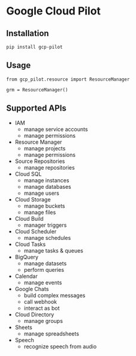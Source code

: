 # Google Cloud Pilot

## Installation

`pip install gcp-pilot`

## Usage

```
from gcp_pilot.resource import ResourceManager

grm = ResourceManager()
```

## Supported APIs

- IAM
   - manage service accounts
   - manage permissions
- Resource Manager
   - manage projects
   - manage permissions
- Source Repositories
   - manage repositories
- Cloud SQL
   - manage instances
   - manage databases
   - manage users
- Cloud Storage
   - manage buckets
   - manage files
- Cloud Build
   - manager triggers
- Cloud Scheduler
   - manage schedules
- Cloud Tasks
   - manage tasks & queues
- BigQuery
   - manage datasets
   - perform queries
- Calendar
   - manage events
- Google Chats
   - build complex messages
   - call webhook
   - interact as bot
- Cloud Directory
   - manage groups
- Sheets
   - manage spreadsheets
- Speech
   - recognize speech from audio

